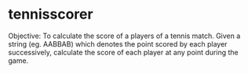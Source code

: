 # tennisscorer

Objective: To calculate the score of a players of a tennis match. 
Given a string (eg. AABBAB) which denotes the point scored by each player successively, calculate the score of each player at any point during the game.
